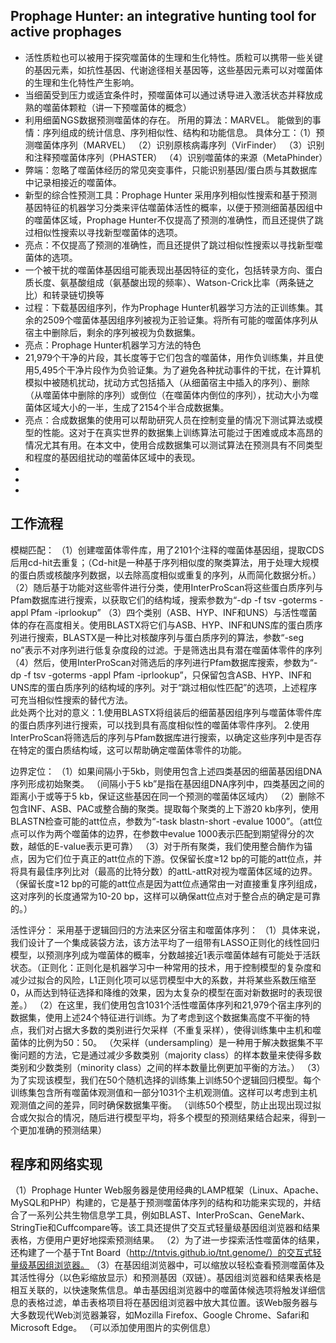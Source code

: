 ## Prophage Hunter: an integrative hunting tool for active prophages
+  活性质粒也可以被用于探究噬菌体的生理和生化特性。质粒可以携带一些关键的基因元素，如抗性基因、代谢途径相关基因等，这些基因元素可以对噬菌体的生理和生化特性产生影响。
+  当细菌受到压力或适宜条件时，预噬菌体可以通过诱导进入激活状态并释放成熟的噬菌体颗粒（讲一下预噬菌体的概念）
+  利用细菌NGS数据预测噬菌体的存在。  所用的算法：MARVEL。   能做到的事情：序列组成的统计信息、序列相似性、结构和功能信息。    具体分工：（1）预测噬菌体序列（MARVEL） （2）识别原核病毒序列（VirFinder） （3）识别和注释预噬菌体序列（PHASTER）  （4）识别噬菌体的来源（MetaPhinder）
+  弊端：忽略了噬菌体经历的常见突变事件，只能识别基因/蛋白质与其数据库中记录相接近的噬菌体。
+  新型的综合性预测工具：Prophage Hunter    采用序列相似性搜索和基于预测基因特征的机器学习分类来评估噬菌体活性的概率，以便于预测细菌基因组中的噬菌体区域，Prophage Hunter不仅提高了预测的准确性，而且还提供了跳过相似性搜索以寻找新型噬菌体的选项。
+  亮点：不仅提高了预测的准确性，而且还提供了跳过相似性搜索以寻找新型噬菌体的选项。
+  一个被干扰的噬菌体基因组可能表现出基因特征的变化，包括转录方向、蛋白质长度、氨基酸组成（氨基酸出现的频率）、Watson-Crick比率（两条链之比）和转录链切换等
+  过程：下载基因组序列，作为Prophage Hunter机器学习方法的正训练集。其余的2509个噬菌体基因组序列被视为正验证集。将所有可能的噬菌体序列从宿主中删除后，剩余的序列被视为负数据集。
+  亮点：Prophage Hunter机器学习方法的特色
+  21,979个干净的片段，其长度等于它们包含的噬菌体，用作负训练集，并且使用5,495个干净片段作为负验证集。为了避免各种扰动事件的干扰，在计算机模拟中被随机扰动，扰动方式包括插入（从细菌宿主中插入的序列）、删除（从噬菌体中删除的序列）或倒位（在噬菌体内倒位的序列），扰动大小为噬菌体区域大小的一半，生成了2154个半合成数据集。
+  亮点：合成数据集的使用可以帮助研究人员在控制变量的情况下测试算法或模型的性能。这对于在真实世界的数据集上训练算法可能过于困难或成本高昂的情况尤其有用。在本文中，使用合成数据集可以测试算法在预测具有不同类型和程度的基因组扰动的噬菌体区域中的表现。
+  
+  
+  
## 工作流程
模糊匹配：
（1）创建噬菌体零件库，用了2101个注释的噬菌体基因组，提取CDS后用cd-hit去重复；（Cd-hit是一种基于序列相似度的聚类算法，用于处理大规模的蛋白质或核酸序列数据，以去除高度相似或重复的序列，从而简化数据分析。）
（2）随后基于功能对这些零件进行分类，使用InterProScan将这些蛋白质序列与Pfam数据库进行搜索，以获取它们的结构域，搜索参数为“-dp -f tsv -goterms -appl Pfam -iprlookup” 
（3）四个类别（ASB、HYP、INF和UNS）与活性噬菌体的存在高度相关。使用BLASTX将它们与ASB、HYP、INF和UNS库的蛋白质序列进行搜索，BLASTX是一种比对核酸序列与蛋白质序列的算法，参数“-seg no”表示不对序列进行低复杂度段的过滤。于是筛选出具有潜在噬菌体零件的序列  
（4）然后，使用InterProScan对筛选后的序列进行Pfam数据库搜索，参数为“-dp -f tsv -goterms -appl Pfam -iprlookup”，只保留包含ASB、HYP、INF和UNS库的蛋白质序列的结构域的序列。对于“跳过相似性匹配”的选项，上述程序可充当相似性搜索的替代方法。     
此处两个比对的意义：1.使用BLASTX将组装后的细菌基因组序列与噬菌体零件库的蛋白质序列进行搜索，可以找到具有高度相似性的噬菌体零件序列。     2.使用InterProScan将筛选后的序列与Pfam数据库进行搜索，以确定这些序列中是否存在特定的蛋白质结构域，这可以帮助确定噬菌体零件的功能。


边界定位：
（1）如果间隔小于5kb，则使用包含上述四类基因的细菌基因组DNA序列形成初始聚类。 （间隔小于5 kb”是指在基因组DNA序列中，四类基因之间的距离小于或等于5 kb，保证这些基因在同一个预测的噬菌体区域内）
（2）删除不包含INF、ASB、PAC或整合酶的聚类。提取每个聚类的上下游20 kb序列，使用BLASTN检查可能的att位点，参数为“-task blastn-short -evalue 1000”。（att位点可以作为两个噬菌体的边界，在参数中evalue 1000表示匹配到期望得分的次数，越低的E-value表示更可靠）
（3）对于所有聚类，我们使用整合酶作为锚点，因为它们位于真正的att位点的下游。仅保留长度≥12 bp的可能的att位点，并将具有最佳序列比对（最高的比特分数）的attL-attR对视为噬菌体区域的边界。 （保留长度≥12 bp的可能的att位点是因为att位点通常由一对直接重复序列组成，这对序列的长度通常为10-20 bp，这样可以确保att位点对于整合点的确定是可靠的。）

活性评分：
采用基于逻辑回归的方法来区分宿主和噬菌体序列：
（1）具体来说，我们设计了一个集成装袋方法，该方法平均了一组带有LASSO正则化的线性回归模型，以预测序列成为噬菌体的概率，分数越接近1表示噬菌体越有可能处于活跃状态。（正则化：正则化是机器学习中一种常用的技术，用于控制模型的复杂度和减少过拟合的风险，L1正则化项可以惩罚模型中大的系数，并将某些系数压缩至0，从而达到特征选择和降维的效果，因为太复杂的模型在面对新数据时的表现很差。）
（2）在这里，我们使用包含1031个活性噬菌体序列和21,979个宿主序列的数据集，使用上述24个特征进行训练。为了考虑到这个数据集高度不平衡的特点，我们对占据大多数的类别进行欠采样（不重复采样），使得训练集中主机和噬菌体的比例为50：50。 （欠采样（undersampling）是一种用于解决数据集不平衡问题的方法，它是通过减少多数类别（majority class）的样本数量来使得多数类别和少数类别（minority class）之间的样本数量比例更加平衡的方法。）
（3）为了实现该模型，我们在50个随机选择的训练集上训练50个逻辑回归模型。每个训练集包含所有噬菌体观测值和一部分1031个主机观测值。这样可以考虑到主机观测值之间的差异，同时确保数据集平衡。  （训练50个模型，防止出现出现过拟合或欠拟合的情况，随后进行模型平均，将多个模型的预测结果结合起来，得到一个更加准确的预测结果）

## 程序和网络实现
（1）Prophage Hunter Web服务器是使用经典的LAMP框架（Linux、Apache、MySQL和PHP）构建的，它是基于预测噬菌体序列的结构和功能来实现的，并结合了一系列公共生物信息学工具，例如BLAST、InterProScan、GeneMark、StringTie和Cuffcompare等。该工具还提供了交互式轻量级基因组浏览器和结果表格，方便用户更好地探索预测结果。
（2）为了进一步探索活性噬菌体的结果，还构建了一个基于Tnt Board（http://tntvis.github.io/tnt.genome/）的交互式轻量级基因组浏览器。
（3）在基因组浏览器中，可以缩放以轻松查看预测噬菌体及其活性得分（以色彩缩放显示）和预测基因（双链）。基因组浏览器和结果表格是相互关联的，以快速聚焦信息。单击基因组浏览器中的噬菌体候选项将触发详细信息的表格过滤，单击表格项目将在基因组浏览器中放大其位置。该Web服务器与大多数现代Web浏览器兼容，如Mozilla Firefox、Google Chrome、Safari和Microsoft Edge。 （可以添加使用图片的实例信息）




































